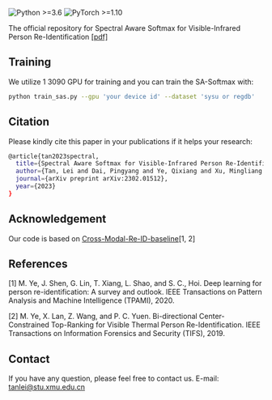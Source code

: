![Python >=3.6](https://img.shields.io/badge/Python->=3.6-yellow.svg)
![PyTorch >=1.10](https://img.shields.io/badge/PyTorch->=1.10-blue.svg)

The official repository for Spectral Aware Softmax for Visible-Infrared Person Re-Identification [[pdf]](https://arxiv.org/pdf/2302.01512.pdf)

## Training

We utilize 1 3090 GPU for training and you can train the SA-Softmax with:

```bash
python train_sas.py --gpu 'your device id' --dataset 'sysu or regdb'
```
## Citation
Please kindly cite this paper in your publications if it helps your research:
```bash
@article{tan2023spectral,
  title={Spectral Aware Softmax for Visible-Infrared Person Re-Identification},
  author={Tan, Lei and Dai, Pingyang and Ye, Qixiang and Xu, Mingliang and Wu, Yongjian and Ji, Rongrong},
  journal={arXiv preprint arXiv:2302.01512},
  year={2023}
}
```

## Acknowledgement
Our code is based on [Cross-Modal-Re-ID-baseline](https://github.com/mangye16/Cross-Modal-Re-ID-baseline)[1, 2]

## References
[1] M. Ye, J. Shen, G. Lin, T. Xiang, L. Shao, and S. C., Hoi. Deep learning for person re-identification: A survey and outlook. IEEE Transactions on Pattern Analysis and Machine Intelligence (TPAMI), 2020.

[2] M. Ye, X. Lan, Z. Wang, and P. C. Yuen. Bi-directional Center-Constrained Top-Ranking for Visible Thermal Person Re-Identification. IEEE Transactions on Information Forensics and Security (TIFS), 2019.

## Contact

If you have any question, please feel free to contact us. E-mail: [tanlei@stu.xmu.edu.cn](mailto:tanlei@stu.xmu.edu.cn)

